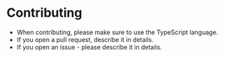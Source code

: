 # Contributing
- When contributing, please make sure to use the TypeScript language.
- If you open a pull request, describe it in details.
- If you open an issue - please describe it in details.
